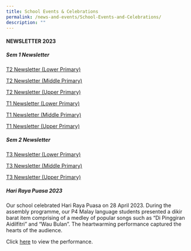 ```yaml
---
title: School Events & Celebrations
permalink: /news-and-events/School-Events-and-Celebrations/
description: ""
---
```

#### NEWSLETTER 2023
  
##### Sem 1 Newsletter

[T2 Newsletter (Lower Primary)](https://for.edu.sg/t2newsletterlowerprimary)

[T2 Newsletter (Middle Primary)](https://for.edu.sg/t2newslettermiddleprimary)

[T2 Newsletter (Upper Primary)](https://for.edu.sg/t2newsletterupperprimary)

[T1 Newsletter (Lower Primary)](/files/T1%20Newsletter%20(LP).pdf)

[T1 Newsletter (Middle Primary)](/files/T1%20Newsletter%20(MP).pdf)

[T1 Newsletter (Upper Primary)](/files/T1%20Newsletter%20(UP).pdf)

##### Sem 2 Newsletter

[T3 Newsletter (Lower Primary)](https://go.gov.sg/t3newsletterlp)

[T3 Newsletter (Middle Primary)](https://go.gov.sg/t3newslettermp)

[T3 Newsletter (Upper Primary)](https://go.gov.sg/t3newsletterup)

##### Hari Raya Puasa 2023
Our school celebrated Hari Raya Puasa on 28 April 2023. During the assembly programme, our P4 Malay language students presented a dikir barat item comprising of a medley of popular songs such as “Di Pinggiran Aidilfitri” and “Wau Bulan”. The heartwarming performance captured the hearts of the audience.

Click [here](https://youtu.be/9N8WiRKq1gM) to view the performance.